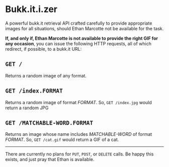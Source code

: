 # Bukk.it.i.zer

A powerful bukk.it retrieval API crafted carefully to provide appropriate images for all situations, should Ethan Marcotte not be available for the task.

**If, and only if, Ethan Marcotte is not available to provide the right GIF for any occasion**, you can issue the following HTTP requests, all of which redirect, if possible, to a bukk.it URL:

## `GET /`

Returns a random image of any format.

## `GET /index.FORMAT`

Returns a random image of format _FORMAT_. So, `GET /index.jpg` would return a random JPG

## `GET /MATCHABLE-WORD.FORMAT`

Returns an image whose name includes _MATCHABLE-WORD_ of format _FORMAT_. So, `GET /cat.gif` would return a GIF of a cat.

---

There are currently no plans for `PUT`, `POST`, or `DELETE` calls. Be happy this exists, and just pray that Ethan is available.